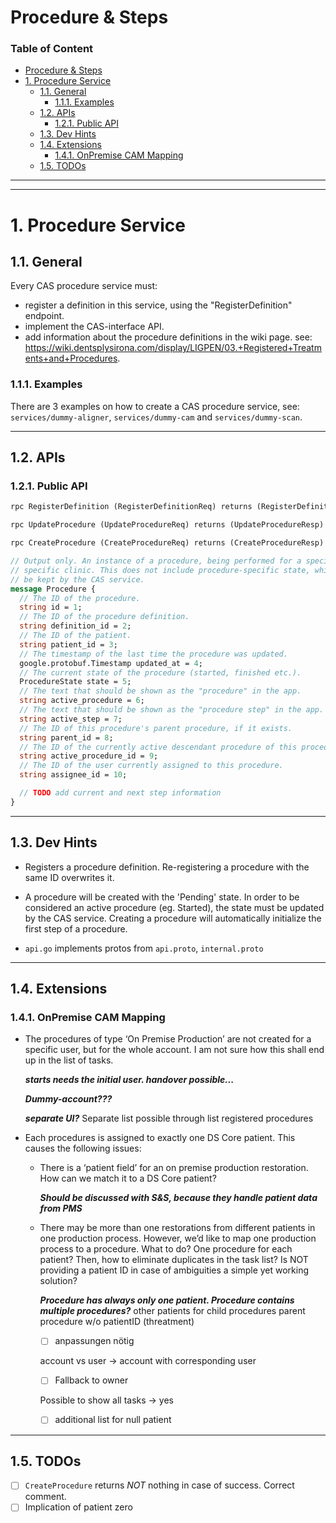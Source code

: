 # Procedure & Steps
### Table of Content <!-- omit in toc -->

- [Procedure & Steps](#procedure--steps)
- [1. Procedure Service](#1-procedure-service)
  - [1.1. General](#11-general)
    - [1.1.1. Examples](#111-examples)
  - [1.2. APIs](#12-apis)
    - [1.2.1. Public API](#121-public-api)
  - [1.3. Dev Hints](#13-dev-hints)
  - [1.4. Extensions](#14-extensions)
    - [1.4.1. OnPremise CAM Mapping](#141-onpremise-cam-mapping)
  - [1.5. TODOs](#15-todos)
  
---
---
# 1. Procedure Service
## 1.1. General

Every CAS procedure service must:
- register a definition in this service, using the "RegisterDefinition" endpoint.
- implement the CAS-interface API.
- add information about the procedure definitions in the wiki page.
  see: https://wiki.dentsplysirona.com/display/LIGPEN/03.+Registered+Treatments+and+Procedures.

### 1.1.1. Examples

There are 3 examples on how to create a CAS procedure service, see: `services/dummy-aligner`, `services/dummy-cam` and `services/dummy-scan`.

---
## 1.2. APIs
### 1.2.1. Public API

``` protobuf
rpc RegisterDefinition (RegisterDefinitionReq) returns (RegisterDefinitionResp) {}

rpc UpdateProcedure (UpdateProcedureReq) returns (UpdateProcedureResp) {}

rpc CreateProcedure (CreateProcedureReq) returns (CreateProcedureResp) {}

// Output only. An instance of a procedure, being performed for a specific patient in a
// specific clinic. This does not include procedure-specific state, which will
// be kept by the CAS service.
message Procedure {
  // The ID of the procedure.
  string id = 1;
  // The ID of the procedure definition.
  string definition_id = 2;
  // The ID of the patient.
  string patient_id = 3;
  // The timestamp of the last time the procedure was updated.
  google.protobuf.Timestamp updated_at = 4;
  // The current state of the procedure (started, finished etc.).
  ProcedureState state = 5;
  // The text that should be shown as the "procedure" in the app.
  string active_procedure = 6;
  // The text that should be shown as the "procedure step" in the app.
  string active_step = 7;
  // The ID of this procedure's parent procedure, if it exists.
  string parent_id = 8;
  // The ID of the currently active descendant procedure of this procedure.
  string active_procedure_id = 9;
  // The ID of the user currently assigned to this procedure.
  string assignee_id = 10;

  // TODO add current and next step information
}
```

---
## 1.3. Dev Hints

- Registers a procedure definition. Re-registering a procedure with the same ID overwrites it.

- A procedure will be created with the 'Pending' state. In order to be considered an active procedure (eg. Started), the state must be updated by the CAS service. Creating a procedure will automatically initialize the first step of a procedure.

- `api.go` implements protos from `api.proto`, `internal.proto`

---
## 1.4. Extensions
### 1.4.1. OnPremise CAM Mapping

- The procedures of type ‘On Premise Production’ are not created for a specific user, but for the whole account. I am not sure how this shall end up in the list of tasks.
  
  ***starts needs the initial user. handover possible...***

  ***Dummy-account???***

  ***separate UI?***
  Separate list possible through list registered procedures

- Each procedures is assigned to exactly one DS Core patient. This causes the following issues:
  - There is a ‘patient field’ for an on premise production restoration. How can we match it to a DS Core patient?
  
    ***Should be discussed with S&S, because they handle patient data from PMS***
  
  - There may be more than one restorations from different patients in one production process. However, we’d like to map one production process to a procedure. What to do? One procedure for each patient? Then, how to eliminate duplicates in the task list? Is NOT providing a patient ID in case of ambiguities a simple yet working solution?
    
    ***Procedure has always only one patient. Procedure contains multiple procedures?***
    other patients for child procedures
    parent procedure w/o patientID (threatment)
    - [ ] anpassungen nötig

    account vs user -> account with corresponding user
    - [ ] Fallback to owner

    Possible to show all tasks -> yes

    - [ ] additional list for null patient

---
## 1.5. TODOs

- [ ] `CreateProcedure` returns _NOT_ nothing in case of success. Correct comment.
- [ ] Implication of patient zero
